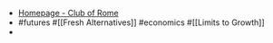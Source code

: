 - [Homepage - Club of Rome](https://www.clubofrome.org/)
- #futures #[[Fresh Alternatives]] #economics #[[Limits to Growth]]
-